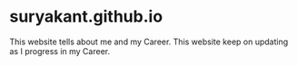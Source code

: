 # suryakant.github.io
This website tells about me and my Career.
This website keep on updating as I progress in my Career.
